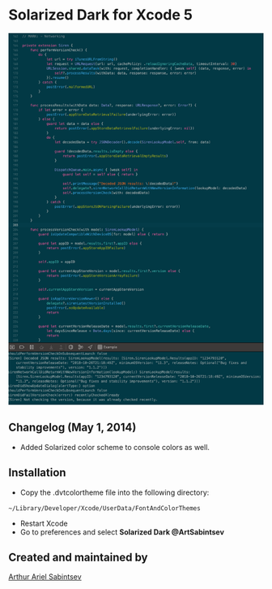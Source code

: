Solarized Dark for Xcode 5
========================

![Forced Update](https://github.com/ArtSabintsev/Solarized-Dark-for-Xcode/blob/master/solarizedDark.png?raw=true "Solarized Dark Screenshot") 

## Changelog (May 1, 2014)
- Added Solarized color scheme to console colors as well.

## Installation
- Copy the .dvtcolortheme file into the following directory: 

```
~/Library/Developer/Xcode/UserData/FontAndColorThemes
```
- Restart Xcode
- Go to preferences and select **Solarized Dark @ArtSabintsev**

## Created and maintained by
[Arthur Ariel Sabintsev](http://www.sabintsev.com)
